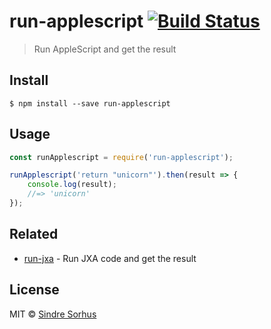 # run-applescript [![Build Status](https://travis-ci.org/sindresorhus/run-applescript.svg?branch=master)](https://travis-ci.org/sindresorhus/run-applescript)

> Run AppleScript and get the result


## Install

```
$ npm install --save run-applescript
```


## Usage

```js
const runApplescript = require('run-applescript');

runApplescript('return "unicorn"').then(result => {
	console.log(result);
	//=> 'unicorn'
});
```


## Related

- [run-jxa](https://github.com/sindresorhus/run-jxa) - Run JXA code and get the result


## License

MIT © [Sindre Sorhus](https://sindresorhus.com)
